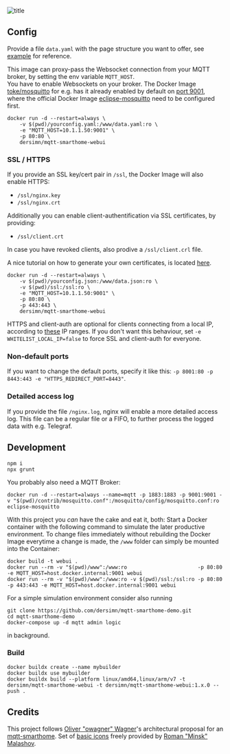 ![title](https://raw.githubusercontent.com/dersimn/mqtt-smarthome-webui/master/docs/title.png)

## Config

Provide a file `data.yaml` with the page structure you want to offer, see [example](https://github.com/dersimn/mqtt-smarthome-webui/blob/master/www/data.yaml) for reference.

This image can proxy-pass the Websocket connection from your MQTT broker, by setting the env variable `MQTT_HOST`.  
You have to enable Websockets on your broker. The Docker Image [toke/mosquitto](https://hub.docker.com/r/toke/mosquitto) for e.g. has it already enabled by default on [port 9001](https://github.com/toke/docker-mosquitto/blob/8aa0a74b444fb2377fcd4a43ac85a257aef51176/config/conf.d/websockets.conf#L1), where the official Docker Image [eclipse-mosquitto](https://hub.docker.com/_/eclipse-mosquitto) need to be configured first.

    docker run -d --restart=always \
        -v $(pwd)/yourconfig.yaml:/www/data.yaml:ro \
        -e "MQTT_HOST=10.1.1.50:9001" \
        -p 80:80 \
        dersimn/mqtt-smarthome-webui

### SSL / HTTPS

If you provide an SSL key/cert pair in `/ssl`, the Docker Image will also enable HTTPS:

* `/ssl/nginx.key`
* `/ssl/nginx.crt`

Additionally you can enable client-authentification via SSL certificates, by providing:

* `/ssl/client.crt`

In case you have revoked clients, also prodive a `/ssl/client.crl` file.

A nice tutorial on how to generate your own certificates, is located [here](https://jamielinux.com/docs/openssl-certificate-authority/introduction.html).

    docker run -d --restart=always \
        -v $(pwd)/yourconfig.json:/www/data.json:ro \
        -v $(pwd)/ssl:/ssl:ro \
        -e "MQTT_HOST=10.1.1.50:9001" \
        -p 80:80 \
        -p 443:443 \
        dersimn/mqtt-smarthome-webui

HTTPS and client-auth are optional for clients connecting from a local IP, according to [these](https://github.com/dersimn/mqtt-smarthome-webui/blob/master/nginx.template#L89) IP ranges. If you don't want this behaviour, set `-e WHITELIST_LOCAL_IP=false` to force SSL and client-auth for everyone.

### Non-default ports

If you want to change the default ports, specify it like this: `-p 8001:80 -p 8443:443 -e "HTTPS_REDIRECT_PORT=8443"`.

### Detailed access log

If you provide the file `/nginx.log`, nginx will enable a more detailed access log. This file can be a regular file or a FIFO, to further process the logged data with e.g. Telegraf.

## Development

    npm i
    npx grunt

You probably also need a MQTT Broker:

    docker run -d --restart=always --name=mqtt -p 1883:1883 -p 9001:9001 -v "$(pwd)/contrib/mosquitto.conf":/mosquitto/config/mosquitto.conf:ro eclipse-mosquitto

With this project you *can* have the cake and eat it, both: Start a Docker container with the following command to simulate the later productive environment. To change files immediately without rebuilding the Docker Image everytime a change is made, the `/www` folder can simply be mounted into the Container:
    
    docker build -t webui .
    docker run --rm -v "$(pwd)/www":/www:ro                       -p 80:80            -e MQTT_HOST=host.docker.internal:9001 webui
    docker run --rm -v "$(pwd)/www":/www:ro -v $(pwd)/ssl:/ssl:ro -p 80:80 -p 443:443 -e MQTT_HOST=host.docker.internal:9001 webui

For a simple simulation environment consider also running

    git clone https://github.com/dersimn/mqtt-smarthome-demo.git
    cd mqtt-smarthome-demo
    docker-compose up -d mqtt admin logic

in background.

### Build

    docker buildx create --name mybuilder
    docker buildx use mybuilder
    docker buildx build --platform linux/amd64,linux/arm/v7 -t dersimn/mqtt-smarthome-webui -t dersimn/mqtt-smarthome-webui:1.x.0 --push .

## Credits

This project follows [Oliver "owagner" Wagner](https://github.com/owagner)'s architectural proposal for an [mqtt-smarthome](https://github.com/mqtt-smarthome/mqtt-smarthome). Set of [basic icons](https://dribbble.com/shots/2084609-Smart-House-Icon-Set-Free) freely provided by [Roman "Minsk" Malashov](https://dribbble.com/Miart).
